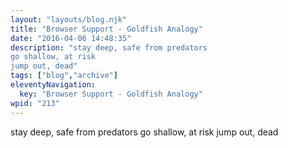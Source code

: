 ```yaml
---
layout: "layouts/blog.njk"
title: "Browser Support - Goldfish Analogy"
date: "2016-04-06 14:48:35"
description: "stay deep, safe from predators
go shallow, at risk
jump out, dead"
tags: ["blog","archive"]
eleventyNavigation:
  key: "Browser Support - Goldfish Analogy"
wpid: "213"
---
```

stay deep, safe from predators
go shallow, at risk
jump out, dead